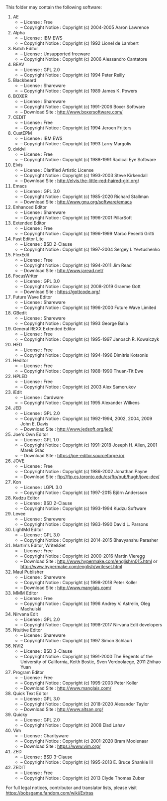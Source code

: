 ﻿This folder may contain the following software:

1. AE
   - – License : Free
   - – Copyright Notice : Copyright (c) 2004-2005 Aaron Lawrence
2. Alpha
   - – License : IBM EWS
   - – Copyright Notice : Copyright (c) 1992 Lionel de Lambert
3. Batch Editor
   - – License : Unsupported freeware
   - – Copyright Notice : Copyright (c) 2006 Alessandro Cantatore
4. BEAV
   - – License : GPL 2.0
   - – Copyright Notice : Copyright (c) 1994 Peter Reilly
5. Blackbeard
   - – License : Shareware
   - – Copyright Notice : Copyright (c) 1989 James K. Powers
6. BOXER
   - – License : Shareware
   - – Copyright Notice : Copyright (c) 1991-2006 Boxer Software
   - – Download Site : http://www.boxersoftware.com/
7. CEDIT
   - – License : Free
   - – Copyright Notice : Copyright (c) 1994 Jeroen Frijters
8. CustEPM
   - – License : IBM EWS
   - – Copyright Notice : Copyright (c) 1993 Larry Margolis
9. dvidvi
   - – License : Free
   - – Copyright Notice : Copyright (c) 1988-1991 Radical Eye Software
10. Elvis
    - – License : Clarified Artistic License
    - – Copyright Notice : Copyright (c) 1993-2003 Steve Kirkendall
    - – Download Site : http://elvis.the-little-red-haired-girl.org/
11. Emacs
    - – License : GPL 3.0
    - – Copyright Notice : Copyright (c) 1985-2020 Richard Stallman
    - – Download Site : http://www.gnu.org/software/emacs
12. Enhanced Editor
    - – License : Shareware
    - – Copyright Notice : Copyright (c) 1996-2001 PillarSoft
13. Extended Editor
    - – License : Free
    - – Copyright Notice : Copyright (c) 1996-1999 Marco Pesenti Gritti
14. Fast Editor Lite
    - – License : BSD 2-Clause
    - – Copyright Notice : Copyright (c) 1997-2004 Sergey I. Yevtushenko
15. FlexEdit
    - – License : Free
    - – Copyright Notice : Copyright (c) 1994-2011 Jim Read
    - – Download Site : http://www.jaread.net/
16. FocusWriter
    - – License : GPL 3.0
    - – Copyright Notice : Copyright (c) 2008-2019 Graeme Gott
    - – Download Site : https://gottcode.org/
17. Future Wave Editor
    - – License : Shareware
    - – Copyright Notice : Copyright (c) 1996-2000 Future Wave Limited
18. GBedit
    - – License : Shareware
    - – Copyright Notice : Copyright (c) 1993 George Balla
19. General REXX Extended Editor
    - – License : Free
    - – Copyright Notice : Copyright (c) 1995-1997 Janosch R. Kowalczyk
20. HED
    - – License : Free
    - – Copyright Notice : Copyright (c) 1994-1996 Dimitris Kotsonis
21. Heditor
    - – License : Free
    - – Copyright Notice : Copyright (c) 1988-1990 Thuan-Tit Ewe
22. HPLED
    - – License : Free
    - – Copyright Notice : Copyright (c) 2003 Alex Samorukov
23. iEdit
    - – License : Cardware
    - – Copyright Notice : Copyright (c) 1995 Alexander Wilkens
24. JED
    - – License : GPL 2.0
    - – Copyright Notice : Copyright (c) 1992-1994, 2002, 2004, 2009 John E. Davis
    - – Download Site : http://www.jedsoft.org/jed/
25. Joe's Own Editor
    - – License : GPL 1.0
    - – Copyright Notice : Copyright (c) 1991-2018 Joseph H. Allen, 2001 Marek Grac
    - – Download Site : https://joe-editor.sourceforge.io/
26. JOVE
    - – License : Free
    - – Copyright Notice : Copyright (c) 1986-2002 Jonathan Payne
    - – Download Site : ftp://ftp.cs.toronto.edu/cs/ftp/pub/hugh/jove-dev/
27. Kon
    - – License : LGPL 3.0
    - – Copyright Notice : Copyright (c) 1997-2015 Björn Andersson
28. Kudzu Editor
    - – License : BSD 2-Clause
    - – Copyright Notice : Copyright (c) 1993-1994 Kudzu Software
29. Levee
    - – License : Shareware
    - – Copyright Notice : Copyright (c) 1983-1990 David L. Parsons
30. LightMd Editor
    - – License : GPL 3.0
    - – Copyright Notice : Copyright (c) 2014-2015 Bhavyanshu Parasher
31. Martin's Editor, Write&Set
    - – License : Free
    - – Copyright Notice : Copyright (c) 2000-2016 Martin Vieregg
    - – Download Site : http://www.hypermake.com/english/n015.html or http://www.hypermake.com/english/writeset.html
32. Maul Publisher
    - – License : Shareware
    - – Copyright Notice : Copyright (c) 1998-2018 Peter Koller
    - – Download Site : http://www.manglais.com/
33. MMM Editor
    - – License : Free
    - – Copyright Notice : Copyright (c) 1996 Andrey V. Astrelin, Oleg Machulski
34. Nirvana Edit
    - – License : GPL 2.0
    - – Copyright Notice : Copyright (c) 1998-2017 Nirvana Edit developers
35. Ntuitive Editor
    - – License : Shareware
    - – Copyright Notice : Copyright (c) 1997 Simon Schlauri
36. NVI2
    - – License : BSD 3-Clause
    - – Copyright Notice : Copyright (c) 1991-2000 The Regents of the University of California, Keith Bostic, Sven Verdoolaege, 2011 Zhihao Yuan
37. Program Editor
    - – License : Free
    - – Copyright Notice : Copyright (c) 1995-2003 Peter Koller
    - – Download Site : http://www.manglais.com/
38. Quick Text Editor
    - – License : GPL 3.0
    - – Copyright Notice : Copyright (c) 2018-2020 Alexander Taylor
    - – Download Site : http://www.altsan.org/
39. Quicky
    - – License : GPL 2.0
    - – Copyright Notice : Copyright (c) 2008 Elad Lahav
40. Vim
    - – License : Charityware
    - – Copyright Notice : Copyright (c) 2001-2020 Bram Moolenaar
    - – Download Site : https://www.vim.org/
41. ZED
    - – License : BSD 3-Clause
    - – Copyright Notice : Copyright (c) 1995-2013 E. Bruce Shankle III
42. ZEDIT
    - – License : Free
    - – Copyright Notice : Copyright (c) 2013 Clyde Thomas Zuber

For full legal notices, contributor and translator lists, please visit https://bobsgame.fandom.com/wiki/Extras